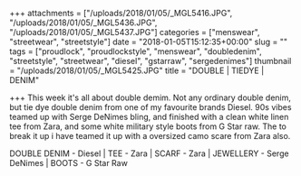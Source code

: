+++
attachments = ["/uploads/2018/01/05/_MGL5416.JPG", "/uploads/2018/01/05/_MGL5436.JPG", "/uploads/2018/01/05/_MGL5437.JPG"]
categories = ["menswear", "streetwear", "streetstyle"]
date = "2018-01-05T15:12:35+00:00"
slug = ""
tags = ["proudlock", "proudlockstyle", "menswear", "doubledenim", "streetstyle", "streetwear", "diesel", "gstarraw", "sergedenimes"]
thumbnail = "/uploads/2018/01/05/_MGL5425.JPG"
title = "DOUBLE | TIEDYE | DENIM"

+++
This week it's all about double demim. Not any ordinary double denim, but tie dye double denim from one of my favourite brands Diesel. 90s vibes teamed up with Serge DeNimes bling, and finished with a clean white linen tee from Zara, and some white military style boots from G Star raw. The to break it up i have teamed it up with a oversized camo scare from Zara also. 

DOUBLE DENIM - Diesel | TEE - Zara | SCARF - Zara | JEWELLERY - Serge DeNimes | BOOTS - G Star Raw